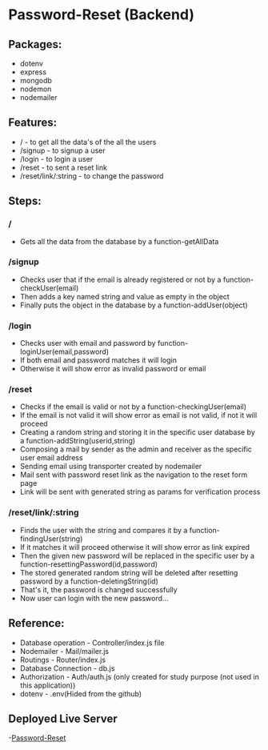 # Password-Reset (Backend)

## Packages:

* dotenv 
* express
* mongodb
* nodemon
* nodemailer

## Features:
* / - to get all the data's of the all the users
* /signup - to signup a user
* /login - to login a user
* /reset - to sent a reset link
* /reset/link/:string - to change the password

## Steps:

### /
* Gets all the data from the database by a function-getAllData

### /signup
* Checks user that if the email is already registered or not by a function-checkUser(email)
* Then adds a key named string and value as empty in the object
* Finally puts the object in the database by a function-addUser(object)

### /login
* Checks user with email and password by function-loginUser(email,password)
* If both email and password matches it will login
* Otherwise it will show error as invalid password or email

### /reset
* Checks if the email is valid or not by a function-checkingUser(email)
* If the email is not valid it will show error as email is not valid, if not it will proceed
* Creating a random string and storing it in the specific user database by a function-addString(userid,string)
* Composing a mail by sender as the admin and receiver as the specific user email address
* Sending email using transporter created by nodemailer
* Mail sent with password reset link as the navigation to the reset form page
* Link will be sent with generated string as params for verification process

### /reset/link/:string
* Finds the user with the string and compares it by a function-findingUser(string)
* If it matches it will proceed otherwise it will show error as link expired
* Then the given new password will be replaced in the specific user by a function-resettingPassword(id,password)
* The stored generated random string will be deleted after resetting password by a function-deletingString(id)
* That's it, the password is changed successfully
* Now user can login with the new password...

## Reference:

* Database operation - Controller/index.js file
* Nodemailer - Mail/mailer.js
* Routings - Router/index.js
* Database Connection - db.js
* Authorization - Auth/auth.js (only created for study purpose (not used in this application))
* dotenv - .env(Hided from the github)

## Deployed Live Server
-[Password-Reset](https://password-reset-server-cmde.onrender.com/)

